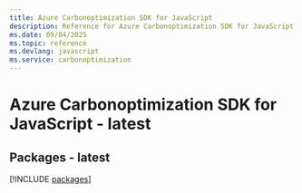 ```yaml
---
title: Azure Carbonoptimization SDK for JavaScript
description: Reference for Azure Carbonoptimization SDK for JavaScript
ms.date: 09/04/2025
ms.topic: reference
ms.devlang: javascript
ms.service: carbonoptimization
---
```

# Azure Carbonoptimization SDK for JavaScript - latest
## Packages - latest
[!INCLUDE [packages](carbonoptimization-index.md)]